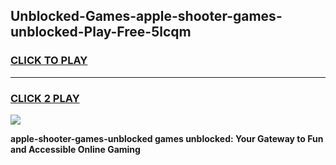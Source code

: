 
## Unblocked-Games-apple-shooter-games-unblocked-Play-Free-5lcqm
<h3>
<a href="https://premium76.site?title=apple-shooter-games-unblocked&ref=23A">CLICK TO PLAY</a></h3>
<hr>

<h3>
<a href="https://premium76.site?title=apple-shooter-games-unblocked&ref=23A">CLICK 2 PLAY</a>
  
</h3>

<a href="https://premium76.site?title=apple-shooter-games-unblocked&ref=23A"><img src="https://clearcache.store/games.png"></a>


**apple-shooter-games-unblocked games unblocked: Your Gateway to Fun and Accessible Online Gaming**
